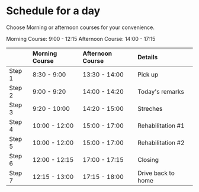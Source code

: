 # Schedule for a day

Choose Morning or afternoon courses for your convenience. 


Morning Course: 9:00 - 12:15
Afternoon Course: 14:00 - 17:15

|  | Morning Course  | Afternoon Course | Details  
|------|:-----|:-------|:-------  
| Step 1  | 8:30 - 9:00   | 13:30 - 14:00 | Pick up  
| Step 2 | 9:00 - 9:20  | 14:00 - 14:20  | Today's remarks  
| Step 3 | 9:20 - 10:00   | 14:20 - 15:00 | Streches  
| Step 4 | 10:00 - 12:00   | 15:00 - 17:00 | Rehabilitation #1
| Step 5 | 10:00 - 12:00   | 15:00 - 17:00 | Rehabilitation #2
| Step 6 | 12:00 - 12:15  | 17:00 - 17:15 | Closing 
| Step 7 | 12:15 - 13:00  | 17:15 - 18:00 | Drive back to home


